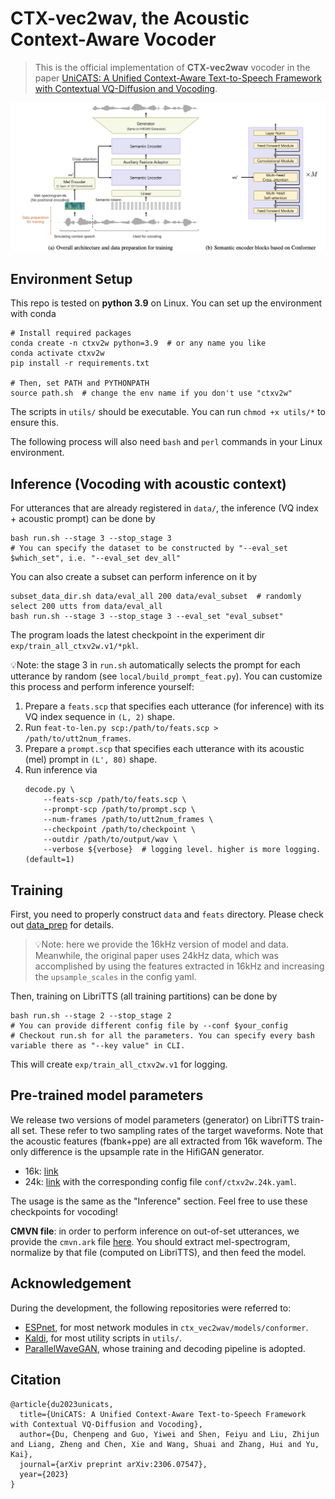 # CTX-vec2wav, the Acoustic Context-Aware Vocoder

> This is the official implementation of **CTX-vec2wav** vocoder in the paper [UniCATS: A Unified Context-Aware Text-to-Speech Framework with Contextual VQ-Diffusion and Vocoding](https://arxiv.org/abs/2306.07547).

<img width="1187" alt="image-20230926140022539" src=asset/main.png>

## Environment Setup

This repo is tested on **python 3.9** on Linux. You can set up the environment with conda
```shell
# Install required packages
conda create -n ctxv2w python=3.9  # or any name you like
conda activate ctxv2w
pip install -r requirements.txt

# Then, set PATH and PYTHONPATH
source path.sh  # change the env name if you don't use "ctxv2w"
```
The scripts in `utils/` should be executable. You can run `chmod +x utils/*` to ensure this.

The following process will also need `bash` and `perl` commands in your Linux environment.


## Inference (Vocoding with acoustic context)
For utterances that are already registered in `data/`, the inference (VQ index + acoustic prompt) can be done by
```shell
bash run.sh --stage 3 --stop_stage 3
# You can specify the dataset to be constructed by "--eval_set $which_set", i.e. "--eval_set dev_all"
```
You can also create a subset can perform inference on it by
```shell
subset_data_dir.sh data/eval_all 200 data/eval_subset  # randomly select 200 utts from data/eval_all
bash run.sh --stage 3 --stop_stage 3 --eval_set "eval_subset"
```
The program loads the latest checkpoint in the experiment dir `exp/train_all_ctxv2w.v1/*pkl`.


💡Note: the stage 3 in `run.sh` automatically selects the prompt for each utterance by random (see `local/build_prompt_feat.py`).
You can customize this process and perform inference yourself:
1. Prepare a `feats.scp` that specifies each utterance (for inference) with its VQ index sequence in `(L, 2)` shape.
2. Run `feat-to-len.py scp:/path/to/feats.scp > /path/to/utt2num_frames`.
3. Prepare a `prompt.scp` that specifies each utterance with its acoustic (mel) prompt in `(L', 80)` shape.
4. Run inference via
    ```shell
    decode.py \
        --feats-scp /path/to/feats.scp \
        --prompt-scp /path/to/prompt.scp \
        --num-frames /path/to/utt2num_frames \
        --checkpoint /path/to/checkpoint \
        --outdir /path/to/output/wav \
        --verbose ${verbose}  # logging level. higher is more logging. (default=1)
    ```

## Training

First, you need to properly construct `data` and `feats` directory. Please check out [data_prep](data_prep.md) for details.
> 💡Note: here we provide the 16kHz version of model and data. Meanwhile, the original paper uses 24kHz data, which was accomplished by using the features extracted in 16kHz and increasing the `upsample_scales` in the config yaml.


Then, training on LibriTTS (all training partitions) can be done by
```shell
bash run.sh --stage 2 --stop_stage 2 
# You can provide different config file by --conf $your_config
# Checkout run.sh for all the parameters. You can specify every bash variable there as "--key value" in CLI. 
```
This will create `exp/train_all_ctxv2w.v1` for logging.

## Pre-trained model parameters
We release two versions of model parameters (generator) on LibriTTS train-all set. These refer to two sampling rates of the target waveforms. 
Note that the acoustic features (fbank+ppe) are all extracted from 16k waveform. The only difference is the upsample rate in the HifiGAN generator.
* 16k: [link](https://huggingface.co/cantabile-kwok/ctx_vec2wav_libritts_all/resolve/main/ctx_v2w.pkl?download=true)
* 24k: [link](https://huggingface.co/cantabile-kwok/ctx_vec2wav_libritts_all/resolve/main/ctx_v2w_24k.pkl?download=true) with the corresponding config file `conf/ctxv2w.24k.yaml`.

The usage is the same as the "Inference" section. Feel free to use these checkpoints for vocoding!

**CMVN file**: in order to perform inference on out-of-set utterances, we provide the `cmvn.ark` file [here](https://huggingface.co/cantabile-kwok/ctx_vec2wav_libritts_all/resolve/main/cmvn.ark). You should extract mel-spectrogram, normalize by that file (computed on LibriTTS), and then feed the model.

## Acknowledgement
During the development, the following repositories were referred to:
* [ESPnet](https://github.com/espnet/espnet), for most network modules in `ctx_vec2wav/models/conformer`.
* [Kaldi](https://github.com/kaldi-asr/kaldi), for most utility scripts in `utils/`.
* [ParallelWaveGAN](https://github.com/kan-bayashi/ParallelWaveGAN), whose training and decoding pipeline is adopted.  

## Citation
```
@article{du2023unicats,
  title={UniCATS: A Unified Context-Aware Text-to-Speech Framework with Contextual VQ-Diffusion and Vocoding},
  author={Du, Chenpeng and Guo, Yiwei and Shen, Feiyu and Liu, Zhijun and Liang, Zheng and Chen, Xie and Wang, Shuai and Zhang, Hui and Yu, Kai},
  journal={arXiv preprint arXiv:2306.07547},
  year={2023}
}
```

